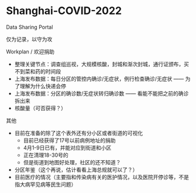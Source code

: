 # Shanghai-COVID-2022

Data Sharing Portal

仅为记录，以守为攻

Workplan / 欢迎捐助
- 整理关键节点：调查组巡视，大规模核酸，封城和渐次封城，通行证颁布，买不到菜和药的时间段
- 上海发布数据：每日分区的管控内确诊/无症状，例行检查确诊/无症状 —— 为了理解为什么快递会停
- 上海发布数据：分区的确诊数/无症状转归确诊数 —— 看能不能把之前的确诊拆出来
- 核酸量（可否获得？）

其他
- 目前在准备的除了这个表外还有分小区或者街道的可视化
  - 目前已经获得了17号以前病例地址的捐助
  - 4月1-9日已有，并能对应到街道和小区
  - 正在清理18-30号的
  - 但是街道到地图好处理，社区的还不知道？
- 分区年鉴（这个再说，估计看看上海总规就可以了？）
- 目前医疗的情况（主要指和传染病有关的医护情况，以及医院开停诊等，不是指大病罕见病等民生问题）
